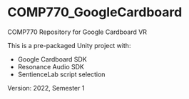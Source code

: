# COMP770_GoogleCardboard

COMP770 Repository for Google Cardboard VR

This is a pre-packaged Unity project with:

- Google Cardboard SDK
- Resonance Audio SDK
- SentienceLab script selection

Version: 2022, Semester 1

